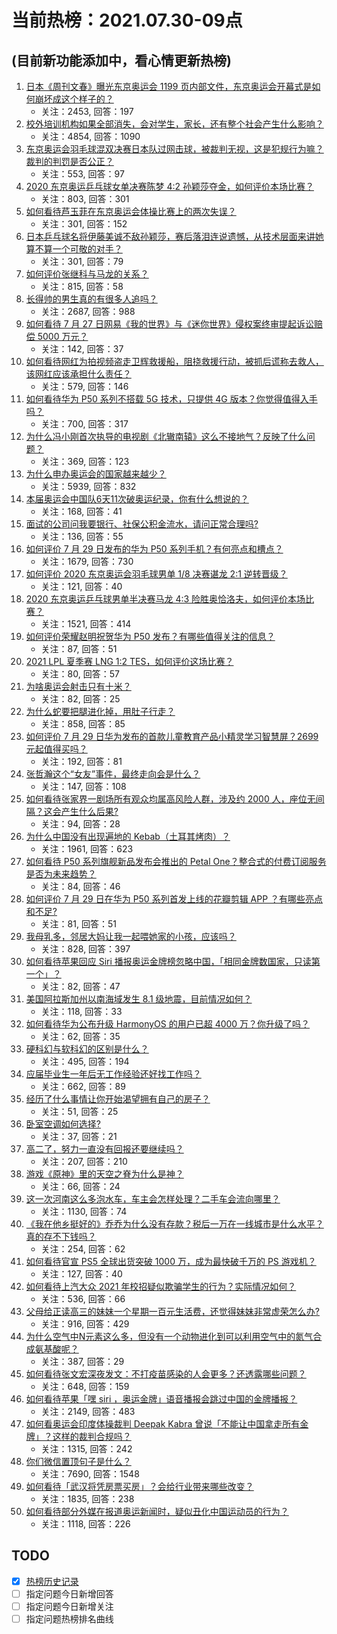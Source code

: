 # 当前热榜：2021.07.30-09点
## (目前新功能添加中，看心情更新热榜)
1. [日本《周刊文春》曝光东京奥运会 1199 页内部文件，东京奥运会开幕式是如何崩坏成这个样子的？](https://www.zhihu.com/question/475755259)
    * 关注：2453, 回答：197
2. [校外培训机构如果全部消失，会对学生，家长，还有整个社会产生什么影响？](https://www.zhihu.com/question/385950125)
    * 关注：4854, 回答：1090
3. [东京奥运会羽毛球混双决赛日本队过网击球，被裁判无视，这是犯规行为嘛？裁判的判罚是否公正？](https://www.zhihu.com/question/475764294)
    * 关注：553, 回答：97
4. [2020 东京奥运乒乓球女单决赛陈梦 4:2 孙颖莎夺金，如何评价本场比赛？](https://www.zhihu.com/question/475904630)
    * 关注：803, 回答：301
5. [如何看待芦玉菲在东京奥运会体操比赛上的两次失误？](https://www.zhihu.com/question/475410982)
    * 关注：301, 回答：152
6. [日本乒乓球名将伊藤美诚不敌孙颖莎，赛后落泪连说遗憾，从技术层面来讲她算不算一个可敬的对手？](https://www.zhihu.com/question/475817128)
    * 关注：301, 回答：79
7. [如何评价张继科与马龙的关系？](https://www.zhihu.com/question/52471002)
    * 关注：815, 回答：58
8. [长得帅的男生真的有很多人追吗？](https://www.zhihu.com/question/466307046)
    * 关注：2687, 回答：988
9. [如何看待 7 月 27 日网易《我的世界》与《迷你世界》侵权案终审提起诉讼赔偿 5000 万元？](https://www.zhihu.com/question/475525004)
    * 关注：142, 回答：37
10. [如何看待网红为拍视频盗走卫辉救援船，阻挠救援行动，被抓后谎称去救人，该网红应该承担什么责任？](https://www.zhihu.com/question/475789969)
    * 关注：579, 回答：146
11. [如何看待华为 P50 系列不搭载 5G 技术，只提供 4G 版本？你觉得值得入手吗？](https://www.zhihu.com/question/475912010)
    * 关注：700, 回答：317
12. [为什么冯小刚首次执导的电视剧《北辙南辕》这么不接地气？反映了什么问题？](https://www.zhihu.com/question/472154766)
    * 关注：369, 回答：123
13. [为什么申办奥运会的国家越来越少？](https://www.zhihu.com/question/65333214)
    * 关注：5939, 回答：832
14. [本届奥运会中国队6天11次破奥运纪录，你有什么想说的？](https://www.zhihu.com/question/475898680)
    * 关注：168, 回答：41
15. [面试的公司问我要银行、社保公积金流水，请问正常合理吗?](https://www.zhihu.com/question/459781338)
    * 关注：136, 回答：55
16. [如何评价 7 月 29 日发布的华为 P50 系列手机？有何亮点和槽点？](https://www.zhihu.com/question/475896893)
    * 关注：1679, 回答：730
17. [如何评价 2020 东京奥运会羽毛球男单 1/8 决赛谌龙 2:1 逆转晋级？](https://www.zhihu.com/question/475908486)
    * 关注：121, 回答：40
18. [2020 东京奥运乒乓球男单半决赛马龙 4:3 险胜奥恰洛夫，如何评价本场比赛？](https://www.zhihu.com/question/475842893)
    * 关注：1521, 回答：414
19. [如何评价荣耀赵明祝贺华为 P50 发布？有哪些值得关注的信息？](https://www.zhihu.com/question/475914965)
    * 关注：87, 回答：51
20. [2021 LPL 夏季赛 LNG 1:2 TES，如何评价这场比赛？](https://www.zhihu.com/question/475882815)
    * 关注：80, 回答：57
21. [为啥奥运会射击只有十米？](https://www.zhihu.com/question/474592113)
    * 关注：82, 回答：25
22. [为什么蛇要把腿进化掉，用肚子行走？](https://www.zhihu.com/question/457795798)
    * 关注：858, 回答：85
23. [如何评价 7 月 29 日华为发布的首款儿童教育产品小精灵学习智慧屏？2699 元起值得买吗？](https://www.zhihu.com/question/475910319)
    * 关注：192, 回答：81
24. [张哲瀚这个“女友”事件，最终走向会是什么？](https://www.zhihu.com/question/474948298)
    * 关注：147, 回答：108
25. [如何看待张家界一剧场所有观众均属高风险人群，涉及约 2000 人，座位无间隔？这会产生什么后果?](https://www.zhihu.com/question/475630365)
    * 关注：94, 回答：28
26. [为什么中国没有出现遍地的 Kebab（土耳其烤肉）？](https://www.zhihu.com/question/33937466)
    * 关注：1961, 回答：623
27. [如何看待 P50 系列旗舰新品发布会推出的 Petal One？整合式的付费订阅服务是否为未来趋势？](https://www.zhihu.com/question/475918390)
    * 关注：84, 回答：46
28. [如何评价 7 月 29 日在华为 P50 系列首发上线的花瓣剪辑 APP ？有哪些亮点和不足?](https://www.zhihu.com/question/475914862)
    * 关注：81, 回答：51
29. [我母乳多，邻居大妈让我一起喂她家的小孩，应该吗？](https://www.zhihu.com/question/471842469)
    * 关注：828, 回答：397
30. [如何看待苹果回应 Siri 播报奥运金牌榜忽略中国，「相同金牌数国家，只读第一个」？](https://www.zhihu.com/question/475742001)
    * 关注：82, 回答：47
31. [美国阿拉斯加州以南海域发生 8.1 级地震，目前情况如何？](https://www.zhihu.com/question/475828135)
    * 关注：118, 回答：33
32. [如何看待华为公布升级 HarmonyOS 的用户已超 4000 万？你升级了吗？](https://www.zhihu.com/question/475903727)
    * 关注：62, 回答：35
33. [硬科幻与软科幻的区别是什么？](https://www.zhihu.com/question/312837261)
    * 关注：495, 回答：194
34. [应届毕业生一年后无工作经验还好找工作吗？](https://www.zhihu.com/question/293802796)
    * 关注：662, 回答：89
35. [经历了什么事情让你开始渴望拥有自己的房子？](https://www.zhihu.com/question/475305982)
    * 关注：51, 回答：25
36. [卧室空调如何选择?](https://www.zhihu.com/question/29811499)
    * 关注：37, 回答：21
37. [高二了，努力一直没有回报还要继续吗？](https://www.zhihu.com/question/475666425)
    * 关注：207, 回答：210
38. [游戏《原神》里的天空之脊为什么是神？](https://www.zhihu.com/question/473140056)
    * 关注：66, 回答：24
39. [这一次河南这么多泡水车，车主会怎样处理？二手车会流向哪里？](https://www.zhihu.com/question/474074391)
    * 关注：1130, 回答：74
40. [《我在他乡挺好的》乔乔为什么没有存款？税后一万在一线城市是什么水平？真的存不下钱吗？](https://www.zhihu.com/question/475247793)
    * 关注：254, 回答：62
41. [如何看待官宣 PS5 全球出货突破 1000 万，成为最快破千万的 PS 游戏机？](https://www.zhihu.com/question/475663535)
    * 关注：127, 回答：40
42. [如何看待上汽大众 2021 年校招疑似欺骗学生的行为？实际情况如何？](https://www.zhihu.com/question/475576085)
    * 关注：536, 回答：66
43. [父母给正读高三的妹妹一个星期一百元生活费，还觉得妹妹非常虚荣怎么办?](https://www.zhihu.com/question/421152141)
    * 关注：916, 回答：429
44. [为什么空气中N元素这么多，但没有一个动物进化到可以利用空气中的氮气合成氨基酸呢？](https://www.zhihu.com/question/454756159)
    * 关注：387, 回答：29
45. [如何看待张文宏深夜发文：不打疫苗感染的人会更多？还透露哪些问题？](https://www.zhihu.com/question/475729775)
    * 关注：648, 回答：159
46. [如何看待苹果「嘿 siri ，奥运金牌」语音播报会跳过中国的金牌播报？](https://www.zhihu.com/question/475550484)
    * 关注：2149, 回答：483
47. [如何看奥运会印度体操裁判 Deepak Kabra 曾说「不能让中国拿走所有金牌」？这样的裁判合规吗？](https://www.zhihu.com/question/475696213)
    * 关注：1315, 回答：242
48. [你们微信置顶句子是什么？](https://www.zhihu.com/question/353636992)
    * 关注：7690, 回答：1548
49. [如何看待「武汉将凭房票买房」？会给行业带来哪些改变？](https://www.zhihu.com/question/475766858)
    * 关注：1835, 回答：238
50. [如何看待部分外媒在报道奥运新闻时，疑似丑化中国运动员的行为？](https://www.zhihu.com/question/474786161)
    * 关注：1118, 回答：226
## TODO
* [x] [热榜历史记录](hot_history/AllHot.md)
* [ ] 指定问题今日新增回答
* [ ] 指定问题今日新增关注
* [ ] 指定问题热榜排名曲线
